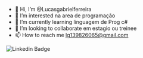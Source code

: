 - 👋 Hi, I’m @Lucasgabrielferreira
- 👀 I’m interested  na area de  programação
- 🌱 I’m currently learning linguagem de Prog  c#
- 💞️ I’m looking to collaborate em estagio ou treinee 
- 📫 How to reach me lg139826065@gmail.com

![Linkedin Badge](https://img.shields.io/badge/-LucasGabriel-blue?style=flat-square&logo=Linkedin&logoColor=white&link=https://www.linkedin.com/in/lucas-gabriel-ferreira-3907611a1/)

<!---
Lucasgabrielferreira/Lucasgabrielferreira is a ✨ special ✨ repository because its `README.md` (this file) appears on your GitHub profile.
You can click the Preview link to take a look at your changes.
--->
